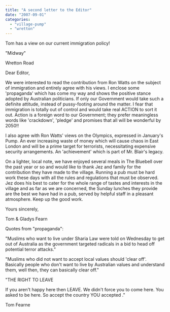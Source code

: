 ```yaml
---
title: "A second letter to the Editor"
date: "2007-09-01"
categories: 
  - "village-pump"
  - "wretton"
---
```


Tom has a view on our current immigration policy!

"Midway"

Wretton Road

Dear Editor,

We were interested to read the contribution from Ron Watts on the subject of immigration and entirely agree with his views. I enclose some 'propaganda' which has come my way and shows the positive stance adopted by Australian politicians. If only our Government would take such a definite attitude, instead of pussy-footing around the matter. I fear that immigration is totally out of control and would take real ACTION to sort it out. Action is a foreign word to our Government; they prefer meaningless words like 'crackdown', 'pledge' and promises that all will be wonderful by 2050!!

I also agree with Ron Watts' views on the Olympics, expressed in January's Pump. An ever increasing waste of money which will cause chaos in East London and will be a prime target for terrorists, necessitating expensive security arrangements. An 'achievement' which is part of Mr. Blair's legacy.

On a lighter, local note, we have enjoyed several meals in The Bluebell over the past year or so and would like to thank Jez and family for the contribution they have made to the village. Running a pub must be hard work these days with all the rules and regulations that must be observed. Jez does his best to cater for the whole range of tastes and interests in the village and as far as we are concerned, the Sunday lunches they provide are the best we have had in a pub, served by helpful staff in a pleasant atmosphere. Keep up the good work.

Yours sincerely,

Tom & Gladys Fearn

Quotes from "propaganda":

"Muslims who want to live under Sharia Law were told on Wednesday to get out of Australia as the government targeted radicals in a bid to head off potential terror attacks."

"Muslims who did not want to accept local values should 'clear off'. Basically people who don't want to live by Australian values and understand them, well then, they can basically clear off."

"THE RIGHT TO LEAVE

If you aren't happy here then LEAVE. We didn't force you to come here. You asked to be here. So accept the country YOU accepted ."

Tom Fearne
